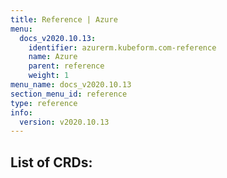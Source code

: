 ```yaml
---
title: Reference | Azure
menu:
  docs_v2020.10.13:
    identifier: azurerm.kubeform.com-reference
    name: Azure
    parent: reference
    weight: 1
menu_name: docs_v2020.10.13
section_menu_id: reference
type: reference
info:
  version: v2020.10.13
---
```


## List of CRDs:

